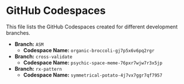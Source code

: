 # GitHub Codespaces

This file lists the GitHub Codespaces created for different development branches.

*   **Branch:** `ASM`
    *   **Codespace Name:** `organic-broccoli-gj7p5x6v6pq2rgr`
*   **Branch:** `cross-validate`
    *   **Codespace Name:** `psychic-space-meme-76pxr7wjw7r3x5jp`
*   **Branch:** `rx-pattern`
    *   **Codespace Name:** `symmetrical-potato-4j7vx7ggr7qf7957`
